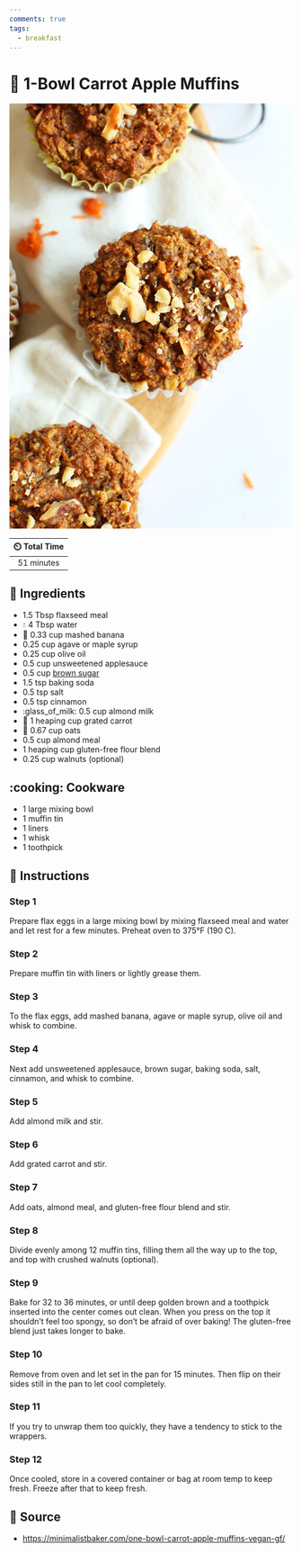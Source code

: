 ```yaml
---
comments: true
tags:
  - breakfast
---
```

# :cupcake: 1-Bowl Carrot Apple Muffins

![1-Bowl Carrot Apple Muffins](../assets/images/1-bowl-carrot-apple-muffins.jpg)

| :timer_clock: Total Time |
|:-----------------------: |
| 51 minutes |

## :salt: Ingredients

- 1.5 Tbsp flaxseed meal
- :droplet: 4 Tbsp water
- :banana: 0.33 cup mashed banana
- 0.25 cup agave or maple syrup
- 0.25 cup olive oil
- 0.5 cup unsweetened applesauce
- 0.5 cup [brown sugar][1]
- 1.5 tsp baking soda
- 0.5 tsp salt
- 0.5 tsp cinnamon
- :glass_of_milk: 0.5 cup almond milk
- :carrot: 1 heaping cup grated carrot
- :ear_of_rice: 0.67 cup oats
- 0.5 cup almond meal
- 1 heaping cup gluten-free flour blend
- 0.25 cup walnuts (optional)

## :cooking: Cookware

- 1 large mixing bowl
- 1 muffin tin
- 1 liners
- 1 whisk
- 1 toothpick

## :pencil: Instructions

### Step 1

Prepare flax eggs in a large mixing bowl by mixing flaxseed meal and water and let rest for a few minutes. Preheat oven
to 375°F (190 C).

### Step 2

Prepare muffin tin with liners or lightly grease them.

### Step 3

To the flax eggs, add mashed banana, agave or maple syrup, olive oil and whisk to combine.

### Step 4

Next add unsweetened applesauce, brown sugar, baking soda, salt, cinnamon, and whisk to combine.

### Step 5

Add almond milk and stir.

### Step 6

Add grated carrot and stir.

### Step 7

Add oats, almond meal, and gluten-free flour blend and stir.

### Step 8

Divide evenly among 12 muffin tins, filling them all the way up to the top, and top with crushed walnuts (optional).

### Step 9

Bake for 32 to 36 minutes, or until deep golden brown and a toothpick inserted into the center comes out clean. When
you press on the top it shouldn’t feel too spongy, so don’t be afraid of over baking! The gluten-free blend just
takes longer to bake.

### Step 10

Remove from oven and let set in the pan for 15 minutes. Then flip on their sides still in the pan to let cool
completely.

### Step 11

If you try to unwrap them too quickly, they have a tendency to stick to the wrappers.

### Step 12

Once cooled, store in a covered container or bag at room temp to keep fresh. Freeze after that to keep fresh.

## :link: Source

- <https://minimalistbaker.com/one-bowl-carrot-apple-muffins-vegan-gf/>

[1]: <../ingredients/brown-sugar.md>
